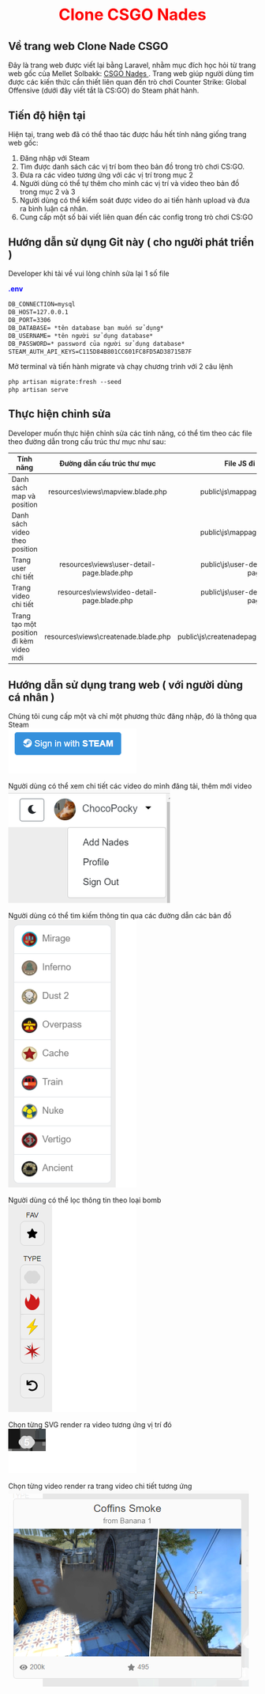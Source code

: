 <p align="center" style="color:red; font-size: 2rem; font-weight: bold">Clone CSGO Nades</p>

## Về trang web Clone Nade CSGO

Đây là trang web được viết lại bằng Laravel, nhằm mục đích học hỏi từ trang web gốc của Mellet Solbakk: [CSGO Nades ](https://www.csgonades.com/).
Trang web giúp người dùng tìm được các kiến thức cần thiết liên quan đến trò chơi Counter Strike: Global Offensive (dưới đây viết tắt là CS:GO) do Steam phát hành.

## Tiến độ hiện tại

Hiện tại, trang web đã có thể thao tác được hầu hết tính năng giống trang web gốc:
1. Đăng nhập với Steam
2. Tìm được danh sách các vị trí bom theo bản đồ trong trò chơi CS:GO.
3. Đưa ra các video tương ứng với các vị trí trong mục 2
4. Người dùng có thể tự thêm cho mình các vị trí và video theo bản đồ trong mục 2 và 3 
5. Người dùng có thể kiểm soát được video do ai tiến hành upload và đưa ra bình luận cá nhân. 
6. Cung cấp một số bài viết liên quan đến các config trong trò chơi CS:GO

## Hướng dẫn sử dụng Git này ( cho người phát triển )

Developer khi tải về vui lòng chỉnh sửa lại 1 số file 

<p style="color:blue; font-weight: bold; ">.env</p>

```
DB_CONNECTION=mysql
DB_HOST=127.0.0.1
DB_PORT=3306
DB_DATABASE= *tên database bạn muốn sử dụng*
DB_USERNAME= *tên người sử dụng database*
DB_PASSWORD=* password của người sử dụng database*
STEAM_AUTH_API_KEYS=C115D84B801CC601FC8FD5AD38715B7F
```

Mở terminal và tiến hành migrate và chạy chương trình với 2 câu lệnh 
```
php artisan migrate:fresh --seed
php artisan serve
```


## Thực hiện chỉnh sửa

Developer muốn thực hiện chỉnh sửa các tính năng, có thể tìm theo các file theo đường dẫn trong cấu trúc thư mục như sau:

| Tính năng  | Đường dẫn cấu trúc thư mục | File JS đi kèm |
| ------------- |:-------------:|------:|
| Danh sách map và position  | resources\views\mapview.blade.php    |public\js\mappages.js|
| Danh sách video theo position      |      |public\js\mappages.js|
| Trang user chi tiết |resources\views\user-detail-page.blade.php|public\js\user-detail-page.js|
| Trang video chi tiết|resources\views\video-detail-page.blade.php|public\js\user-detail-page.js|
| Trang tạo một position đi kèm video mới|resources\views\createnade.blade.php|public\js\createnadepages.js|

## Hướng dẫn sử dụng trang web ( với người dùng cá nhân ) 

Chúng tôi cung cấp một và chỉ một phương thức đăng nhập, đó là thông qua Steam\
![signin](/public/exampleimg/signinwithsteam.png)

Người dùng có thể xem chi tiết các video do mình đăng tải, thêm mới video\
![siginfunction](/public/exampleimg/signinfunction.png)

Người dùng có thể tìm kiếm thông tin qua các đường dẫn các bản đồ\
![maplist](/public/exampleimg/maplist.png)

Người dùng có thể lọc thông tin theo loại bomb\
![bombtype](/public/exampleimg/bombtype.png)

Chọn từng SVG render ra video tương ứng vị trí đó\
![svg](/public/exampleimg/svgexample.png)

Chọn từng video render ra trang video chi tiết tương ứng\
![video](/public/exampleimg/videoexample.png)
